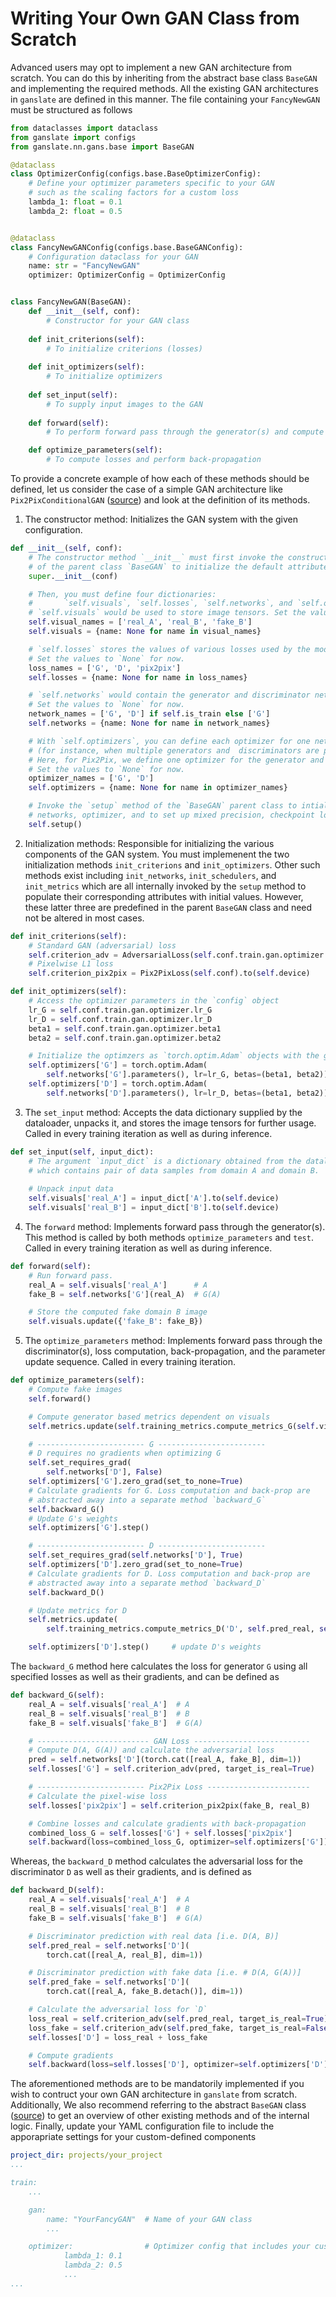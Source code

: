 # Writing Your Own GAN Class from Scratch

Advanced users may opt to implement a new GAN architecture from scratch. You can do this by inheriting from the abstract base class `BaseGAN` and implementing the required methods. All the existing GAN architectures in `ganslate` are defined in this manner. The file containing your `FancyNewGAN` must be structured as follows

```python
from dataclasses import dataclass
from ganslate import configs
from ganslate.nn.gans.base import BaseGAN

@dataclass
class OptimizerConfig(configs.base.BaseOptimizerConfig):
    # Define your optimizer parameters specific to your GAN 
    # such as the scaling factors for a custom loss 
    lambda_1: float = 0.1
    lambda_2: float = 0.5


@dataclass
class FancyNewGANConfig(configs.base.BaseGANConfig):
    # Configuration dataclass for your GAN
    name: str = "FancyNewGAN"
    optimizer: OptimizerConfig = OptimizerConfig


class FancyNewGAN(BaseGAN):
    def __init__(self, conf):
        # Constructor for your GAN class
    
    def init_criterions(self):
        # To initialize criterions (losses)
    
    def init_optimizers(self):
        # To initialize optimizers
    
    def set_input(self):
        # To supply input images to the GAN
    
    def forward(self):
        # To perform forward pass through the generator(s) and compute the fake images

    def optimize_parameters(self):
        # To compute losses and perform back-propagation
```

To provide a concrete example of how each of these methods should be defined, let us consider the case of a simple GAN architecture like `Pix2PixConditionalGAN` ([source](https://github.com/Maastro-CDS-Imaging-Group/ganslate/blob/documentation/ganslate/nn/gans/paired/pix2pix.py)) and look at the definition of its methods.

1. The constructor method: Initializes the GAN system with the given configuration.
```python
def __init__(self, conf):
    # The constructor method `__init__` must first invoke the constructor 
    # of the parent class `BaseGAN` to initialize the default attributes. 
    super.__init__(conf)

    # Then, you must define four dictionaries: 
    #       `self.visuals`, `self.losses`, `self.networks`, and `self.optimizers`.
    # `self.visuals` would be used to store image tensors. Set the values to `None` for now.
    self.visual_names = ['real_A', 'real_B', 'fake_B']
    self.visuals = {name: None for name in visual_names}

    # `self.losses` stores the values of various losses used by the model. 
    # Set the values to `None` for now.
    loss_names = ['G', 'D', 'pix2pix']
    self.losses = {name: None for name in loss_names}

    # `self.networks` would contain the generator and discriminator nets used by the GAN. 
    # Set the values to `None` for now.
    network_names = ['G', 'D'] if self.is_train else ['G']
    self.networks = {name: None for name in network_names}

    # With `self.optimizers`, you can define each optimizer for one network or for multiple networks 
    # (for instance, when multiple generators and  discriminators are present like in CycleGAN). 
    # Here, for Pix2Pix, we define one optimizer for the generator and one for the discriminator. 
    # Set the values to `None` for now.
    optimizer_names = ['G', 'D']
    self.optimizers = {name: None for name in optimizer_names}

    # Invoke the `setup` method of the `BaseGAN` parent class to intialize the loss criterions, 
    # networks, optimizer, and to set up mixed precision, checkpoint loading, network parallelization, etc. 
    self.setup()
```

2. Initialization methods: Responsible for initializing the various components of the GAN system. You must implemenent the two initialization methods `init_criterions` and `init_optimizers`. Other such methods exist including `init_networks`, `init_schedulers`, and `init_metrics` which are all internally invoked by the `setup` method to populate their corresponding attributes with initial values. However, these latter three are predefined in the parent `BaseGAN` class and need not be altered in most cases.
```python
def init_criterions(self):
    # Standard GAN (adversarial) loss
    self.criterion_adv = AdversarialLoss(self.conf.train.gan.optimizer.adversarial_loss_type).to(self.device)
    # Pixelwise L1 loss
    self.criterion_pix2pix = Pix2PixLoss(self.conf).to(self.device)

def init_optimizers(self):
    # Access the optimizer parameters in the `config` object
    lr_G = self.conf.train.gan.optimizer.lr_G
    lr_D = self.conf.train.gan.optimizer.lr_D
    beta1 = self.conf.train.gan.optimizer.beta1
    beta2 = self.conf.train.gan.optimizer.beta2

    # Initialize the optimzers as `torch.optim.Adam` objects with the given parameters
    self.optimizers['G'] = torch.optim.Adam(
        self.networks['G'].parameters(), lr=lr_G, betas=(beta1, beta2))
    self.optimizers['D'] = torch.optim.Adam(
        self.networks['D'].parameters(), lr=lr_D, betas=(beta1, beta2))
```

3. The `set_input` method: Accepts the data dictionary supplied by the dataloader, unpacks it, and stores the image tensors for further usage. Called in every training iteration as well as during inference.
```python
def set_input(self, input_dict):
    # The argument `input_dict` is a dictionary obtained from the dataloader, 
    # which contains pair of data samples from domain A and domain B.
    
    # Unpack input data
    self.visuals['real_A'] = input_dict['A'].to(self.device)
    self.visuals['real_B'] = input_dict['B'].to(self.device)
```

4. The `forward` method: Implements forward pass through the generator(s). This method is called by both methods `optimize_parameters` and `test`. Called in every training iteration as well as during inference.
```python
def forward(self):
    # Run forward pass.
    real_A = self.visuals['real_A']      # A
    fake_B = self.networks['G'](real_A)  # G(A)

    # Store the computed fake domain B image
    self.visuals.update({'fake_B': fake_B})
```

5. The `optimize_parameters` method: Implements forward pass through the discriminator(s), loss computation, back-propagation, and the parameter update sequence. Called in every training iteration.
```python
def optimize_parameters(self):
    # Compute fake images
    self.forward()

    # Compute generator based metrics dependent on visuals
    self.metrics.update(self.training_metrics.compute_metrics_G(self.visuals))

    # ------------------------ G ------------------------
    # D requires no gradients when optimizing G
    self.set_requires_grad(
        self.networks['D'], False)
    self.optimizers['G'].zero_grad(set_to_none=True)
    # Calculate gradients for G. Loss computation and back-prop are 
    # abstracted away into a separate method `backward_G`
    self.backward_G()
    # Update G's weights
    self.optimizers['G'].step()

    # ------------------------ D ------------------------
    self.set_requires_grad(self.networks['D'], True)
    self.optimizers['D'].zero_grad(set_to_none=True)
    # Calculate gradients for D. Loss computation and back-prop are 
    # abstracted away into a separate method `backward_D`
    self.backward_D()

    # Update metrics for D
    self.metrics.update(
        self.training_metrics.compute_metrics_D('D', self.pred_real, self.pred_fake))

    self.optimizers['D'].step()     # update D's weights
```

The `backward_G` method here calculates the loss for generator `G` using all specified losses as well as their gradients, and can be defined as
```python
def backward_G(self):
    real_A = self.visuals['real_A']  # A
    real_B = self.visuals['real_B']  # B
    fake_B = self.visuals['fake_B']  # G(A)

    # ------------------------- GAN Loss --------------------------
    # Compute D(A, G(A)) and calculate the adversarial loss
    pred = self.networks['D'](torch.cat([real_A, fake_B], dim=1))    
    self.losses['G'] = self.criterion_adv(pred, target_is_real=True)

    # ------------------------ Pix2Pix Loss -----------------------
    # Calculate the pixel-wise loss
    self.losses['pix2pix'] = self.criterion_pix2pix(fake_B, real_B)

    # Combine losses and calculate gradients with back-propagation
    combined_loss_G = self.losses['G'] + self.losses['pix2pix']
    self.backward(loss=combined_loss_G, optimizer=self.optimizers['G'])
```
Whereas, the `backward_D` method calculates the adversarial loss for the discriminator `D` as well as their gradients, and is defined as
```python
def backward_D(self):
    real_A = self.visuals['real_A']  # A
    real_B = self.visuals['real_B']  # B
    fake_B = self.visuals['fake_B']  # G(A)

    # Discriminator prediction with real data [i.e. D(A, B)]
    self.pred_real = self.networks['D'](
        torch.cat([real_A, real_B], dim=1))

    # Discriminator prediction with fake data [i.e. # D(A, G(A))]
    self.pred_fake = self.networks['D'](
        torch.cat([real_A, fake_B.detach()], dim=1))                  

    # Calculate the adversarial loss for `D`
    loss_real = self.criterion_adv(self.pred_real, target_is_real=True)
    loss_fake = self.criterion_adv(self.pred_fake, target_is_real=False)
    self.losses['D'] = loss_real + loss_fake

    # Compute gradients
    self.backward(loss=self.losses['D'], optimizer=self.optimizers['D'])
```

The aforementioned methods are to be mandatorily implemented if you wish to contruct your own GAN architecture in `ganslate` from scratch. Additionally, We also recommend referring to the abstract `BaseGAN` class ([source](https://github.com/Maastro-CDS-Imaging-Group/ganslate/blob/documentation/ganslate/nn/gans/base.py)) to get an overview of other existing methods and of the internal logic. Finally, update your YAML configuration file to include the apporapriate settings for your custom-defined components
```yaml
project_dir: projects/your_project
...

train:
    ...

    gan:        
        name: "YourFancyGAN"  # Name of your GAN class   
        ...

    optimizer:                # Optimizer config that includes your custom hyperparameter
            lambda_1: 0.1
            lambda_2: 0.5
            ...
...

```